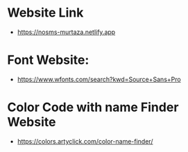 # Website Link

- https://nosms-murtaza.netlify.app

# Font Website:

- https://www.wfonts.com/search?kwd=Source+Sans+Pro

# Color Code with name Finder Website

- https://colors.artyclick.com/color-name-finder/
